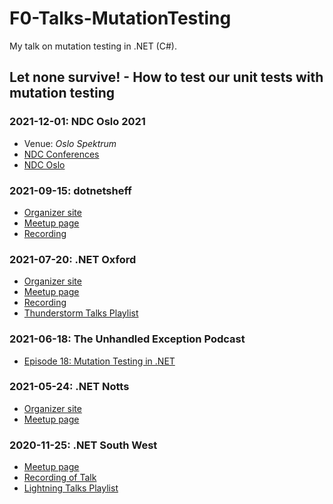 # F0-Talks-MutationTesting
My talk on mutation testing in .NET (C#).

## Let none survive! - How to test our unit tests with mutation testing

### 2021-12-01: NDC Oslo 2021
- Venue: _Oslo Spektrum_
- [NDC Conferences](https://ndcconferences.com)
- [NDC Oslo](https://ndcoslo.com)

### 2021-09-15: dotnetsheff
- [Organizer site](https://dotnetsheff.co.uk/)
- [Meetup page](https://www.meetup.com/dotnetsheff/events/279824630/)
- [Recording](https://www.youtube.com/watch?v=ZdZJKp12hPI)

### 2021-07-20: .NET Oxford
- [Organizer site](https://www.dotnetoxford.com/)
- [Meetup page](https://www.meetup.com/dotnetoxford/events/278687647/)
- [Recording](https://www.youtube.com/watch?v=bQ6ThS_uglY&list=PL4qgjzgv2UYQAnlfqtLJIZqR4zLTAMvuY&index=3)
- [Thunderstorm Talks Playlist](https://www.youtube.com/playlist?list=PL4qgjzgv2UYQAnlfqtLJIZqR4zLTAMvuY)

### 2021-06-18: The Unhandled Exception Podcast
- [Episode 18: Mutation Testing in .NET](https://unhandledexceptionpodcast.com/posts/0018-mutationtesting/)

### 2021-05-24: .NET Notts
- [Organizer site](https://dotnetnotts.co.uk/)
- [Meetup page](https://www.meetup.com/dotnetnotts/events/277818668/)

### 2020-11-25: .NET South West
- [Meetup page](https://www.meetup.com/dotnetsouthwest/events/273278637/)
- [Recording of Talk](https://www.youtube.com/watch?v=zbOnygEeFLU)
- [Lightning Talks Playlist](https://www.youtube.com/playlist?list=PL-qmyXuxfTUFpWZdna_0_2ItFfGtlSAQ_)
